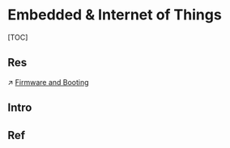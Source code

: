# Embedded & Internet of Things

[TOC]



## Res
↗ [Firmware and Booting](../🔑%20CS%20Core/🧬%20Computer%20System/Firmware%20and%20Booting/Firmware%20and%20Booting.md)



## Intro



## Ref
